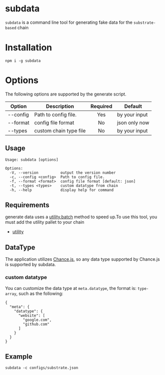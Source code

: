 # subdata

`subdata` is a command line tool for generating fake data for the `substrate-based` chain


# Installation

```shell
npm i -g subdata
```

# Options

The following options are supported by the generate script.

| Option        | Description                |Required            | Default      |
| ------------- |----------------------------|:------------------:|--------------|
| --config      | Path to config file.       | Yes                | by your input|
| --format      | config file format         | No                 | json only now|
| --types       | custom chain type file     | No                 | by your input|

## Usage

```shell
Usage: subdata [options]

Options:
  -V, --version          output the version number
  -c, --config <config>  Path to config file.
  -f, --format <format>  config file format [default: json]
  -t, --types <types>    custom datatype from chain
  -h, --help             display help for command
```

## Requirements

generate data uses a [utility.batch](https://github.com/paritytech/substrate/tree/master/frame/utility) method to speed
up.To use this tool, you must add the utility pallet to your chain

- [utility](https://github.com/paritytech/substrate/tree/master/frame/utility)

## DataType

The application utilizes [Chance.js](http://chancejs.com/), so any data type supported by Chance.js is supported by
subdata.

### custom datatype

You can customize the data type at `meta.datatype`, the format is: `type-array`, such as the following:

```shell
{
  "meta": {
    "datatype": {
      "website": [
        "google.com",
        "github.com"
      ]
    }
  }
}
```

## Example

```shell
subdata -c configs/substrate.json
```


